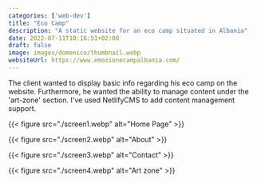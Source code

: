```yaml
---
categories: ['web-dev']
title: "Eco Camp"
description: "A static website for an eco camp situated in Albania"
date: 2022-07-11T10:16:51+02:00
draft: false
image: images/domenico/thumbnail.webp
websiteUrl: https://www.emozionecampalbania.com/
---
```


The client wanted to display basic info regarding his eco camp on the website. Furthermore, he wanted the ability to manage content under the 'art-zone' section. I've used NetlifyCMS to add content management support.

{{< figure src="./screen1.webp" alt="Home Page" >}}

{{< figure src="./screen2.webp" alt="About" >}}

{{< figure src="./screen3.webp" alt="Contact" >}}

{{< figure src="./screen4.webp" alt="Art zone" >}}

